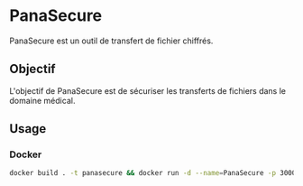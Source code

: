 # PanaSecure

PanaSecure est un outil de transfert de fichier chiffrés.

## Objectif

L'objectif de PanaSecure est de sécuriser les transferts de fichiers dans le domaine médical.

## Usage

### Docker

```bash
docker build . -t panasecure && docker run -d --name=PanaSecure -p 3000:3000 -v db_user="" -v db_host="" -v db_database="" -v db_password="" -v db_port="" -v sessions_secret="" panasecure
```